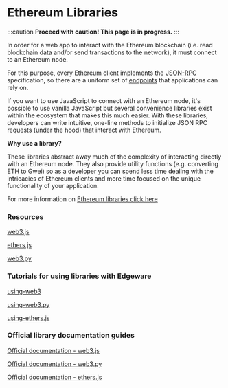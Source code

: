 # Ethereum Libraries

:::caution
**Proceed with caution! This page is in progress.**
:::

In order for a web app to interact with the Ethereum blockchain (i.e. read blockchain data and/or send transactions to the network), it must connect to an Ethereum node.

For this purpose, every Ethereum client implements the [JSON-RPC](https://ethereum.org/en/developers/docs/apis/json-rpc/) specification, so there are a uniform set of [endpoints](https://ethereum.org/en/developers/docs/apis/json-rpc/endpoints/) that applications can rely on.

If you want to use JavaScript to connect with an Ethereum node, it's possible to use vanilla JavaScript but several convenience libraries exist within the ecosystem that makes this much easier. With these libraries, developers can write intuitive, one-line methods to initialize JSON RPC requests (under the hood) that interact with Ethereum.

**Why use a library?**

These libraries abstract away much of the complexity of interacting directly with an Ethereum node. They also provide utility functions (e.g. converting ETH to Gwei) so as a developer you can spend less time dealing with the intricacies of Ethereum clients and more time focused on the unique functionality of your application.

For more information on [Ethereum libraries click here](https://ethereum.org/en/developers/docs/apis/javascript/)

### Resources

[web3.js](web3.js.md)

[ethers.js](ethers.js.md)

[web3.py](web3.py.md)

### Tutorials for using libraries with Edgeware

[using-web3](/development/develop/smart-contracts/evm-smart-contracts/tutorials/evm-basics/using-web3.js.md)

[using-web3.py](/development/develop/smart-contracts/evm-smart-contracts/tutorials/evm-basics/using-web3.py.md)

[using-ethers.js](/development/develop/smart-contracts/evm-smart-contracts/tutorials/evm-basics/using-ethers.js.md)

### Official library documentation guides

[Official documentation - web3.js](https://web3js.readthedocs.io/en/v1.5.2/)

[Official documentation - web3.py](https://web3py.readthedocs.io/en/stable/)

[Official documentation - ethers.js](https://docs.ethers.io/v5/)
